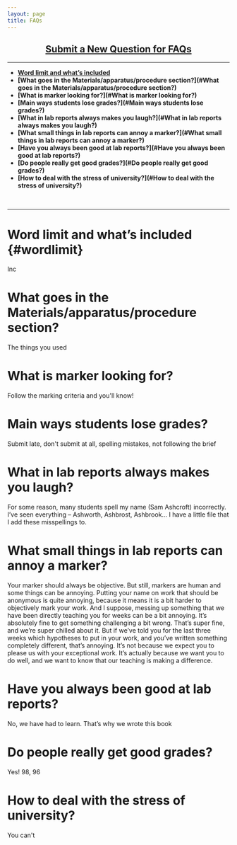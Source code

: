 ```yaml
---
layout: page
title: FAQs
---
```


<h2 style="text-align: center;"><a title="Click to submit a new FAQ" href="https://labreport.org/new-FAQ/">Submit a New Question for FAQs</a></h2>

---

- **[Word limit and what’s included](#wordlimit)**  
- **[What goes in the Materials/apparatus/procedure section?](#What goes in the Materials/apparatus/procedure section?)**  
- **[What is marker looking for?](#What is marker looking for?)**  
- **[Main ways students lose grades?](#Main ways students lose grades?)**  
- **[What in lab reports always makes you laugh?](#What in lab reports always makes you laugh?)**  
- **[What small things in lab reports can annoy a marker?](#What small things in lab reports can annoy a marker?)**  
- **[Have you always been good at lab reports?](#Have you always been good at lab reports?)**  
- **[Do people really get good grades?](#Do people really get good grades?)**  
- **[How to deal with the stress of university?](#How to deal with the stress of university?)**  
<br>

---

# Word limit and what’s included {#wordlimit} 
Inc

# What goes in the Materials/apparatus/procedure section?  
The things you used

# What is marker looking for?  
Follow the marking criteria and you'll know!

# Main ways students lose grades?  
Submit late, don't submit at all, spelling mistakes, not following the brief

# What in lab reports always makes you laugh?  
For some reason, many students spell my name (Sam Ashcroft) incorrectly. I’ve seen everything – Ashworth, Ashbrost, Ashbrook… I have a little file that I add these misspellings to.  

# What small things in lab reports can annoy a marker?  
Your marker should always be objective. But still, markers are human and some things can be annoying. Putting your name on work that should be anonymous is quite annoying, because it means it is a bit harder to objectively mark your work. And I suppose, messing up something that we have been directly teaching you for weeks can be a bit annoying. It’s absolutely fine to get something challenging a bit wrong. That’s super fine, and we’re super chilled about it. But if we’ve told you for the last three weeks which hypotheses to put in your work, and you’ve written something completely different, that’s annoying. It’s not because we expect you to please us with your exceptional work. It’s actually because we want you to do well, and we want to know that our teaching is making a difference.

# Have you always been good at lab reports?  
No, we have had to learn. That’s why we wrote this book

# Do people really get good grades?  
Yes! 98, 96  

# How to deal with the stress of university?  
You can't
